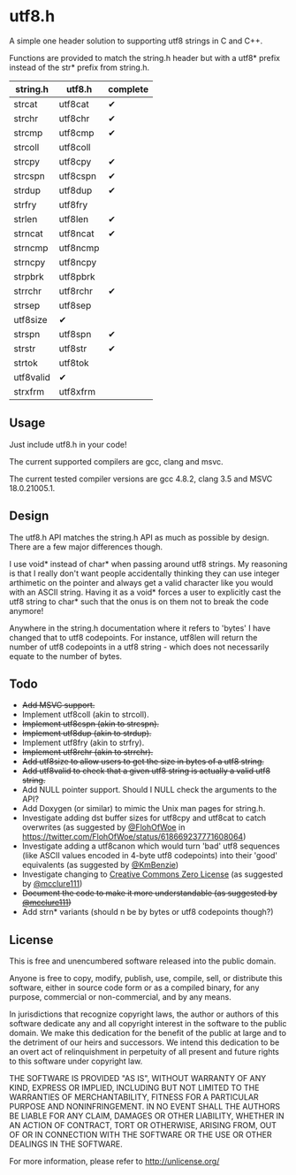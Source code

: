 # utf8.h #

A simple one header solution to supporting utf8 strings in C and C++.

Functions are provided to match the string.h header but with a utf8* prefix instead of the str* prefix from string.h.

string.h | utf8.h | complete
---------|--------|---------
strcat | utf8cat | &#10004;
strchr | utf8chr | &#10004;
strcmp | utf8cmp | &#10004;
strcoll | utf8coll |
strcpy | utf8cpy | &#10004;
strcspn | utf8cspn | &#10004;
strdup | utf8dup | &#10004;
strfry | utf8fry |
strlen | utf8len | &#10004;
strncat | utf8ncat | &#10004;
strncmp | utf8ncmp |
strncpy | utf8ncpy |
strpbrk | utf8pbrk |
strrchr | utf8rchr | &#10004;
strsep | utf8sep |
 | utf8size | &#10004;
strspn | utf8spn | &#10004;
strstr | utf8str | &#10004;
strtok | utf8tok |
 | utf8valid | &#10004;
strxfrm | utf8xfrm |

## Usage ##

Just include utf8.h in your code!

The current supported compilers are gcc, clang and msvc.

The current tested compiler versions are gcc 4.8.2, clang 3.5 and MSVC 18.0.21005.1.

## Design ##

The utf8.h API matches the string.h API as much as possible by design. There are a few major differences though.

I use void* instead of char* when passing around utf8 strings. My reasoning is that I really don't want people accidentally thinking they can use integer arthimetic on the pointer and always get a valid character like you would with an ASCII string. Having it as a void* forces a user to explicitly cast the utf8 string to char* such that the onus is on them not to break the code anymore!

Anywhere in the string.h documentation where it refers to 'bytes' I have changed that to utf8 codepoints. For instance, utf8len will return the number of utf8 codepoints in a utf8 string - which does not necessarily equate to the number of bytes.

## Todo ##

- ~~Add MSVC support.~~
- Implement utf8coll (akin to strcoll).
- ~~Implement utf8cspn (akin to strcspn).~~
- ~~Implement utf8dup (akin to strdup).~~
- Implement utf8fry (akin to strfry).
- ~~Implement utf8rchr (akin to strrchr).~~
- ~~Add utf8size to allow users to get the size in bytes of a utf8 string.~~
- ~~Add utf8valid to check that a given utf8 string is actually a valid utf8 string.~~
- Add NULL pointer support. Should I NULL check the arguments to the API?
- Add Doxygen (or similar) to mimic the Unix man pages for string.h.
- Investigate adding dst buffer sizes for utf8cpy and utf8cat to catch overwrites (as suggested by [@FlohOfWoe](https://twitter.com/FlohOfWoe) in https://twitter.com/FlohOfWoe/status/618669237771608064)
- Investigate adding a utf8canon which would turn 'bad' utf8 sequences (like ASCII values encoded in 4-byte utf8 codepoints) into their 'good' equivalents (as suggested by [@KmBenzie](https://twitter.com/KmBenzie))
- Investigate changing to [Creative Commons Zero License](http://creativecommons.org/publicdomain/zero/1.0/legalcode.txt) (as suggested by [@mcclure111](https://twitter.com/mcclure111))
- ~~Document the code to make it more understandable (as suggested by [@mcclure111](https://twitter.com/mcclure111))~~
- Add strn* variants (should n be by bytes or utf8 codepoints though?)

## License ##

This is free and unencumbered software released into the public domain.

Anyone is free to copy, modify, publish, use, compile, sell, or
distribute this software, either in source code form or as a compiled
binary, for any purpose, commercial or non-commercial, and by any
means.

In jurisdictions that recognize copyright laws, the author or authors
of this software dedicate any and all copyright interest in the
software to the public domain. We make this dedication for the benefit
of the public at large and to the detriment of our heirs and
successors. We intend this dedication to be an overt act of
relinquishment in perpetuity of all present and future rights to this
software under copyright law.

THE SOFTWARE IS PROVIDED "AS IS", WITHOUT WARRANTY OF ANY KIND,
EXPRESS OR IMPLIED, INCLUDING BUT NOT LIMITED TO THE WARRANTIES OF
MERCHANTABILITY, FITNESS FOR A PARTICULAR PURPOSE AND NONINFRINGEMENT.
IN NO EVENT SHALL THE AUTHORS BE LIABLE FOR ANY CLAIM, DAMAGES OR
OTHER LIABILITY, WHETHER IN AN ACTION OF CONTRACT, TORT OR OTHERWISE,
ARISING FROM, OUT OF OR IN CONNECTION WITH THE SOFTWARE OR THE USE OR
OTHER DEALINGS IN THE SOFTWARE.

For more information, please refer to <http://unlicense.org/>
